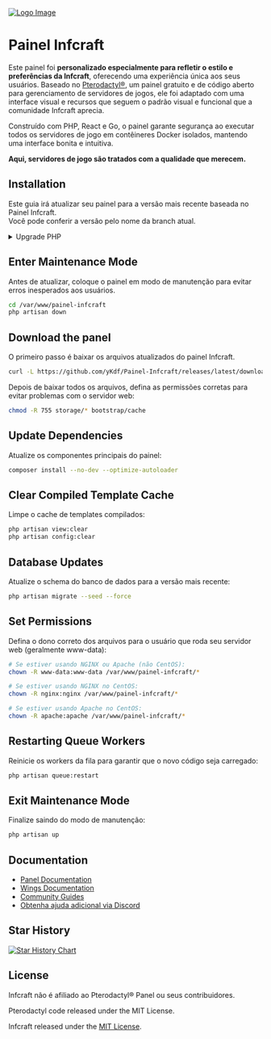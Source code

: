 [![Logo Image](https://infcraft.net/assets/icon/Infcraft.svg)](https://infcraft.net)

# Painel Infcraft

Este painel foi **personalizado especialmente para refletir o estilo e preferências da Infcraft**, oferecendo uma experiência única aos seus usuários. Baseado no [Pterodactyl®](https://pterodactyl.io), um painel gratuito e de código aberto para gerenciamento de servidores de jogos, ele foi adaptado com uma interface visual e recursos que seguem o padrão visual e funcional que a comunidade Infcraft aprecia.

Construído com PHP, React e Go, o painel garante segurança ao executar todos os servidores de jogo em contêineres Docker isolados, mantendo uma interface bonita e intuitiva.

**Aqui, servidores de jogo são tratados com a qualidade que merecem.**

## Installation

Este guia irá atualizar seu painel para a versão mais recente baseada no Painel Infcraft.  
Você pode conferir a versão pelo nome da branch atual.

<details>
<summary>Upgrade PHP</summary>

Antes de prosseguir, certifique-se de que sua versão do PHP esteja atualizada para 8.2 ou superior. Siga os passos abaixo:

1. Atualize a lista de pacotes:
```bash
sudo apt update
```

2. Instale as dependências necessárias:
```bash
sudo apt install -y software-properties-common
```

3. Adicione o repositório do PHP:
```bash
sudo add-apt-repository ppa:ondrej/php
```

4. Atualize a lista de pacotes novamente:
```bash
sudo apt update
```

5. Instale o PHP 8.3:
```bash
sudo apt install -y php8.3
```

6. Verifique a versão do PHP:
```bash
php -v
```

</details>

## Enter Maintenance Mode

Antes de atualizar, coloque o painel em modo de manutenção para evitar erros inesperados aos usuários.

```bash
cd /var/www/painel-infcraft
php artisan down
```
## Download the panel

O primeiro passo é baixar os arquivos atualizados do painel Infcraft.

```bash
curl -L https://github.com/yKdf/Painel-Infcraft/releases/latest/download/panel.tar.gz | tar -xzv
```

Depois de baixar todos os arquivos, defina as permissões corretas para evitar problemas com o servidor web:

```bash
chmod -R 755 storage/* bootstrap/cache
```
## Update Dependencies

Atualize os componentes principais do painel:

```bash
composer install --no-dev --optimize-autoloader
```
## Clear Compiled Template Cache

Limpe o cache de templates compilados:

```bash
php artisan view:clear
php artisan config:clear
```
## Database Updates

Atualize o schema do banco de dados para a versão mais recente:

```bash
php artisan migrate --seed --force
```
## Set Permissions

Defina o dono correto dos arquivos para o usuário que roda seu servidor web (geralmente www-data):

```bash
# Se estiver usando NGINX ou Apache (não CentOS):
chown -R www-data:www-data /var/www/painel-infcraft/*

# Se estiver usando NGINX no CentOS:
chown -R nginx:nginx /var/www/painel-infcraft/*

# Se estiver usando Apache no CentOS:
chown -R apache:apache /var/www/painel-infcraft/*
```
## Restarting Queue Workers

Reinicie os workers da fila para garantir que o novo código seja carregado:

```bash
php artisan queue:restart
```
## Exit Maintenance Mode

Finalize saindo do modo de manutenção:

```bash
php artisan up
```
## Documentation

- [Panel Documentation](https://pterodactyl.io/panel/1.0/getting_started.html)
- [Wings Documentation](https://pterodactyl.io/wings/1.0/installing.html)
- [Community Guides](https://pterodactyl.io/community/about.html)
- [Obtenha ajuda adicional via Discord](https://discord.gg/pterodactyl)

## Star History

<a href="https://star-history.com/#yKdf/Painel-Infcraft&Timeline">
  <picture>
    <source media="(prefers-color-scheme: dark)" srcset="https://api.star-history.com/svg?repos=yKdf/Painel-Infcraft&type=Timeline&theme=dark" />
    <source media="(prefers-color-scheme: light)" srcset="https://api.star-history.com/svg?repos=yKdf/Painel-Infcraft&type=Timeline" />
    <img alt="Star History Chart" src="https://api.star-history.com/svg?repos=yKdf/Painel-Infcraft&type=Timeline" />
  </picture>
</a>

## License

Infcraft não é afiliado ao Pterodactyl® Panel ou seus contribuidores.

Pterodactyl code released under the MIT License.

Infcraft released under the [MIT License](./LICENSE.md).